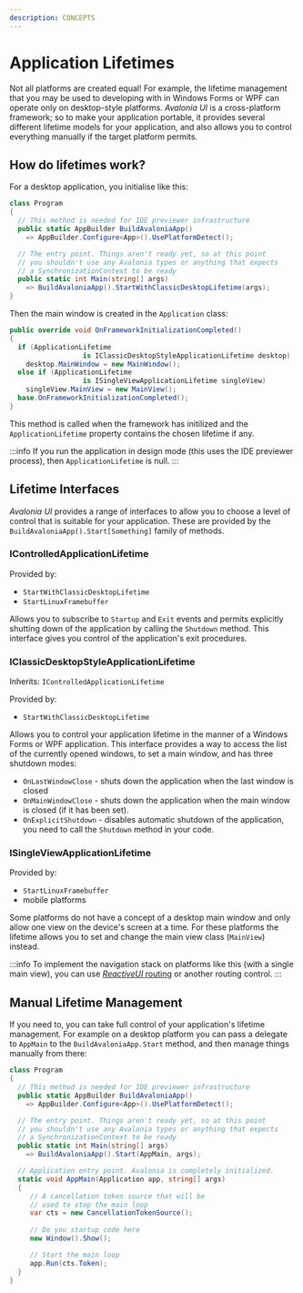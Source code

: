 ```yaml
---
description: CONCEPTS
---
```


# Application Lifetimes

Not all platforms are created equal! For example, the lifetime management that you may be used to developing with in Windows Forms or WPF can operate only on desktop-style platforms. _Avalonia UI_ is a cross-platform framework; so to make your application portable, it provides several different lifetime models for your application, and also allows you to control everything manually if the target platform permits.

## How do lifetimes work?

For a desktop application, you initialise like this:

```csharp
class Program
{
  // This method is needed for IDE previewer infrastructure
  public static AppBuilder BuildAvaloniaApp() 
    => AppBuilder.Configure<App>().UsePlatformDetect();

  // The entry point. Things aren't ready yet, so at this point
  // you shouldn't use any Avalonia types or anything that expects
  // a SynchronizationContext to be ready
  public static int Main(string[] args) 
    => BuildAvaloniaApp().StartWithClassicDesktopLifetime(args);
}
```

Then the main window is created in the `Application` class:

```csharp
public override void OnFrameworkInitializationCompleted()
{
  if (ApplicationLifetime 
                  is IClassicDesktopStyleApplicationLifetime desktop)
    desktop.MainWindow = new MainWindow();
  else if (ApplicationLifetime 
                  is ISingleViewApplicationLifetime singleView)
    singleView.MainView = new MainView();
  base.OnFrameworkInitializationCompleted();
}
```

This method is called when the framework has initilized and the `ApplicationLifetime` property contains the chosen lifetime if any.

:::info
If you run the application in design mode (this uses the IDE previewer process), then `ApplicationLifetime` is null.
:::

## Lifetime Interfaces

_Avalonia UI_ provides a range of interfaces to allow you to choose a level of control that is suitable for your application. These are provided by the `BuildAvaloniaApp().Start[Something]` family of methods.

### IControlledApplicationLifetime

Provided by:

* `StartWithClassicDesktopLifetime`
* `StartLinuxFramebuffer`

Allows you to subscribe to `Startup` and `Exit` events and permits explicitly shutting down of the application by calling the `Shutdown` method. This interface gives you control of the application's exit procedures.

### IClassicDesktopStyleApplicationLifetime

Inherits: `IControlledApplicationLifetime`

Provided by:

* `StartWithClassicDesktopLifetime`

Allows you to control your application lifetime in the manner of a Windows Forms or WPF application. This interface provides a way to access the list of the currently opened windows, to set a main window, and has three shutdown modes:

* `OnLastWindowClose` - shuts down the application when the last window is closed
* `OnMainWindowClose` - shuts down the application when the main window is closed (if it has been set).
* `OnExplicitShutdown` - disables automatic shutdown of the application, you need to call the `Shutdown` method in your code.

### ISingleViewApplicationLifetime

Provided by:

* `StartLinuxFramebuffer`
* mobile platforms

Some platforms do not have a concept of a desktop main window and only allow one view on the device's screen at a time. For these platforms the lifetime allows you to set and change the main view class (`MainView`) instead.

:::info
To implement the navigation stack on platforms like this (with a single main view), you can use [_ReactiveUI_ routing](https://www.reactiveui.net/docs/handbook/routing/) or another routing control.
:::

## Manual Lifetime Management

If you need to, you can take full control of your application's lifetime management. For example on a desktop platform you can pass a delegate to `AppMain` to the `BuildAvaloniaApp.Start` method, and then manage things manually from there:

```csharp
class Program
{
  // This method is needed for IDE previewer infrastructure
  public static AppBuilder BuildAvaloniaApp() 
    => AppBuilder.Configure<App>().UsePlatformDetect();

  // The entry point. Things aren't ready yet, so at this point
  // you shouldn't use any Avalonia types or anything that expects
  // a SynchronizationContext to be ready
  public static int Main(string[] args) 
    => BuildAvaloniaApp().Start(AppMain, args);

  // Application entry point. Avalonia is completely initialized.
  static void AppMain(Application app, string[] args)
  {
     // A cancellation token source that will be 
     // used to stop the main loop
     var cts = new CancellationTokenSource();
     
     // Do you startup code here
     new Window().Show();

     // Start the main loop
     app.Run(cts.Token);
  }
}
```
